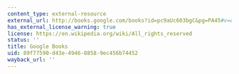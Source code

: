 ```yaml
---
content_type: external-resource
external_url: http://books.google.com/books?id=pc9aUc603bgC&pg=PA45#v=onepage
has_external_license_warning: true
license: https://en.wikipedia.org/wiki/All_rights_reserved
status: ''
title: Google Books
uid: 89f77590-d43e-4946-8858-9ec456b74452
wayback_url: ''
---
```

